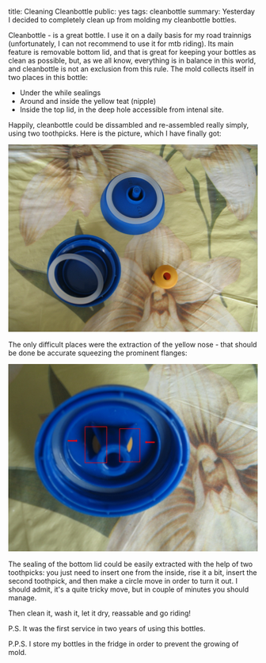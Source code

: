 title: Cleaning Cleanbottle
public: yes
tags: cleanbottle
summary: Yesterday I decided to completely clean up from molding my cleanbottle bottles.

Cleanbottle - is a great bottle. I use it on a daily basis for my road
trainnigs (unfortunately, I can not recommend to use it for mtb riding). Its
main feature is removable bottom lid, and that is great for keeping your bottles
as clean as possible, but, as we all know, everything is in balance in this
world, and cleanbottle is not an exclusion from this rule. The mold collects
itself in two places in this bottle:

* Under the while sealings
* Around and inside the yellow teat (nipple)
* Inside the top lid, in the deep hole accessible from intenal site.

Happily, cleanbottle could be dissambled and re-assembled really
simply, using two toothpicks. Here is the picture, which I have finally got:

![service picture](/static/img/2013/06/10/cleanbottle-service.jpg)

The only difficult places were the extraction of the yellow nose - that should
be done be accurate squeezing the prominent flanges:

![squeeze here](/static/img/2013/06/10/cleanbottle-top-lid.jpg)

The sealing of the bottom lid could be easily extracted with the help of two
toothpicks: you just need to insert one from the inside, rise it a bit, insert
the second toothpick, and then make a circle move in order to turn it out. I
should admit, it's a quite tricky move, but in couple of minutes you should
manage.

Then clean it, wash it, let it dry, reassable and go riding!

P.S. It was the first service in two years of using this bottles.

P.P.S. I store my bottles in the fridge in order to prevent the growing of mold.

